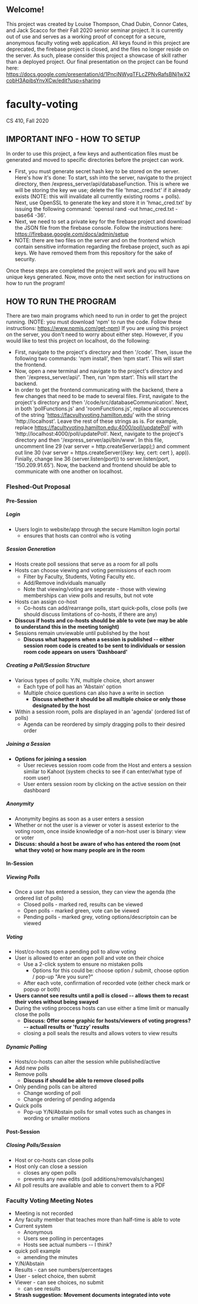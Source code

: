 ## Welcome!
This project was created by Louise Thompson, Chad Dubin, Connor Cates, and Jack Scacco for their Fall 2020 senior seminar project. It is currently out of use and serves as a working proof of concept for a secure, anonymous faculty voting web application. All keys found in this project are deprecated, the firebase project is closed, and the files no longer reside on the server. As such, please consider this project a showcase of skill rather than a deployed project. Our final presentation on the project can be found here: https://docs.google.com/presentation/d/1PncjNWyqTFLcZPNvRafsBNj1wX2cobH3ApibsYnvXCw/edit?usp=sharing 

# faculty-voting
CS 410, Fall 2020

## IMPORTANT INFO - HOW TO SETUP
In order to use this project, a few keys and authentication files must be generated and moved to specific directories before the project can work.
- First, you must generate secret hash key to be stored on the server. Here's how it's done:
 To start, ssh into the server, navigate to the project directory, then /express_server/api/databaseFunction. This is where we will be storing the key we use; delete the file 'hmac_cred.txt' if it already exists (NOTE: this will invalidate all currently existing rooms + polls). Next, use OpenSSL to generate the key and store it in 'hmac_cred.txt' by issuing the following command: 'openssl rand -out hmac_cred.txt -base64 -36'.
 - Next, we need to set a private key for the firebase project and download the JSON file from the firebase console. Follow the instructions here: https://firebase.google.com/docs/admin/setup
 - NOTE: there are two files on the server and on the frontend which contain sensitive information regarding the firebase project, such as api keys. We have removed them from this repository for the sake of security.
 
 Once these steps are completed the project will work and you will have unique keys generated. Now, move onto the next section for instructions on how to run the program!
 
 ## HOW TO RUN THE PROGRAM
 There are two main programs which need to run in order to get the project running. (NOTE: you must download 'npm' to run the code. Follow these instructions: https://www.npmjs.com/get-npm) If you are using this project on the server, you don't need to worry about either step. However, if you would like to test this project on localhost, do the following:
 - First, navigate to the project's directory and then '/code'. Then, issue the following two commands: 'npm install', then 'npm start'. This will start the frontend. 
 - Now, open a new terminal and navigate to the project's directory and then '/express_server/api/'. Then, run 'npm start'. This will start the backend.
 - In order to get the frontend communicating with the backend, there a few changes that need to be made to several files. First, navigate to the project's directory and then '/code/src/databaseCommunication'. Next, in both 'pollFunctions.js' and 'roomFunctions.js', replace all occurences of the string 'https://facvultyvoting.hamilton.edu' with the string 'http://localhost'. Leave the rest of these strings as is. For example, replace https://facultyvoting.hamilton.edu:4000/poll/updatePoll' with 'http://localhost:4000/poll/updatePoll'. Next, navigate to the project's directory and then '/express_server/api/bin/www'. In this file, uncomment line 29 (var server = http.createServer(app);) and comment out line 30 (var server = https.createServer({key: key, cert: cert }, app)). Finially, change line 36 (server.listen(port)) to server.listen(port, '150.209.91.65'). Now, the backend and frontend should be able to communicate with one another on localhost.
 
### Fleshed-Out Proposal
#### Pre-Session
##### Login 
- Users login to website/app through the secure Hamilton login portal 
  * ensures that hosts can control who is voting

##### Session Generation
- Hosts create poll sessions that serve as a room for all polls
- Hosts can choose viewing and voting permissions of each room
  * Filter by Faculty, Students, Voting Faculty etc.
  * Add/Remove individuals manually
  * Note that viewing/voting are seperate - those with viewing memberships can view polls and results, but not vote
- Hosts can assign co-host
  * Co-hosts can add/rearrange polls, start quick-polls, close polls (we should discuss limitations of co-hosts, if there are any)
- **Disscus if hosts and co-hosts should be able to vote (we may be able to understand this in the meeting tonight)**
- Sessions remain unviewable until published by the host 
  * **Discuss what happens when a session is published -- either session room code is created to be sent to individuals or session room code appears on users 'Dashboard'**

##### Creating a Poll/Session Structure
- Various types of polls: Y/N, multiple choice, short answer
  * Each type of poll has an 'Abstain' option 
  * Multiple choice questions can also have a write in section 
    * **Discuss whether it should be all multiple choice or only those designated by the host**
- Within a session room, polls are displayed in an 'agenda' (ordered list of polls)
  * Agenda can be reordered by simply dragging polls to their desired order
 
##### Joining a Session 
- **Options for joining a session**
  * User recieves session room code from the Host and enters a session similar to Kahoot (system checks to see if can enter/what type of room user)
  * User enters session room by clicking on the active session on their dashboard

##### Anonymity 
- Anonymity begins as soon as a user enters a session
- Whether or not the user is a viewer or voter is assest exterior to the voting room, once inside knowledge of a non-host user is binary: view or voter
- **Discuss: should a host be aware of who has entered the room (not what they vote) or how many people are in the room**

#### In-Session
##### Viewing Polls
- Once a user has entered a session, they can view the agenda (the ordered list of polls)
  * Closed polls - marked red, results can be viewed
  * Open polls - marked green, vote can be viewed 
  * Pending polls - marked grey, voting options/descriptoin can be viewed

##### Voting 
- Host/co-hosts open a pending poll to allow voting 
- User is allowed to enter an open poll and vote on their choice
  * Use a 2-click system to ensure no mistaken polls 
    * Options for this could be: choose option / submit, choose option / pop-up "Are you sure?"
  * After each vote, confirmation of recorded vote (either check mark or popup or both)
- **Users cannot see results until a poll is closed -- allows them to recast their votes without being swayed**
- During the voting proccess hosts can use either a time limit or manually close the polls
  * **Discuss: Offer some graphic for hosts/viewers of voting progress? -- actuall results or 'fuzzy' results**
  * closing a poll seals the results and allows voters to view results
 
##### Dynamic Polling 
- Hosts/co-hosts can alter the session while published/active
- Add new polls
- Remove polls 
  * **Discuss if should be able to remove closed polls**
- Only pending polls can be altered 
  * Change wording of poll
  * Change ordering of pending adgenda
- Quick polls 
  * Pop-up Y/N/Abstain polls for small votes such as changes in wording or smaller motions
 
#### Post-Session
##### Closing Polls/Session
- Host or co-hosts can close polls
- Host only can close a session 
  * closes any open polls
  * prevents any new edits (poll additions/removals/changes)
- All poll results are available and able to convert them to a PDF
 
### Faculty Voting Meeting Notes
- Meeting is not recorded
- Any faculty member that teaches more than half-time is able to vote
- Current system
  * Anonymous 
  * Users see polling in percentages
  * Hosts see actual numbers -- I think?
- quick poll example
  * amending the minutes
- Y/N/Abstain
- Results - can see numbers/percentages
- User - select choice, then submit
- Viewer - can see choices, no submit
  * can see results
- **Strash suggestion: Movement documents integrated into vote**
